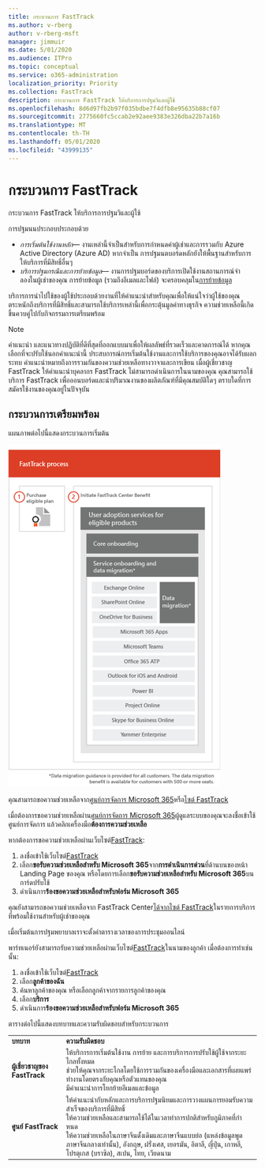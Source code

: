 ```yaml
---
title: กระบวนการ FastTrack
ms.author: v-rberg
author: v-rberg-msft
manager: jimmuir
ms.date: 5/01/2020
ms.audience: ITPro
ms.topic: conceptual
ms.service: o365-administration
localization_priority: Priority
ms.collection: FastTrack
description: กระบวนการ FastTrack ให้บริการการปฐมวิและผู้ใช้
ms.openlocfilehash: 8d6d97fb2b97f035bdbe7f4dfb8e95635b88cf07
ms.sourcegitcommit: 2775660fc5ccab2e92aee9383e326dba22b7a16b
ms.translationtype: MT
ms.contentlocale: th-TH
ms.lasthandoff: 05/01/2020
ms.locfileid: "43999135"
---
```

# <a name="the-fasttrack-process"></a>กระบวนการ FastTrack

กระบวนการ FastTrack ให้บริการการปฐมวิและผู้ใช้ 
  
การปฐมนนประกอบประกอบด้วย
  
- *การเริ่มต้นใช้งานหลัก*— งานเหล่านี้จําเป็นสําหรับการกําหนดค่าผู้เช่าและการรวมกับ Azure Active Directory (Azure AD) หากจําเป็น การปฐมนตบอร์ดหลักยังให้พื้นฐานสําหรับการให้บริการที่มีสิทธิ์อื่นๆ 
- *บริการปฐมกรณีและการย้ายข้อมูล*— งานการปฐมบอร์ดของบริการเปิดใช้งานสถานการณ์จําลองในผู้เช่าของคุณ การย้ายข้อมูล (รวมถึงอีเมลและไฟล์) จะครอบคลุมใน[การย้ายข้อมูล](O365-data-migration.md) 
    
บริการการนําไปใช้ของผู้ใช้ประกอบด้วยงานที่ให้คําแนะนําสําหรับคุณเพื่อให้แน่ใจว่าผู้ใช้ของคุณตระหนักถึงบริการที่มีสิทธิ์และสามารถใช้บริการเหล่านี้เพื่อกระตุ้นมูลค่าทางธุรกิจ ความช่วยเหลือนี้เกิดขึ้นควบคู่ไปกับกิจกรรมการเตรียมพร้อม
  
> [!NOTE]
> คําแนะนํา และแนวทางปฏิบัติที่ดีที่สุดที่ออกแบบมาเพื่อให้ผลลัพธ์ที่รวดเร็วและคาดการณ์ได้ หากคุณเลือกที่จะปรับใช้นอกคําแนะนํานี้ ประสบการณ์การเริ่มต้นใช้งานและการใช้บริการของคุณอาจได้รับผลกระทบ คําแนะนําหมายถึงการรวมกันของความช่วยเหลือทางวาจาและการเขียน เมื่อผู้เชี่ยวชาญ FastTrack ให้คําแนะนําบุคลากร FastTrack ไม่สามารถดําเนินการในนามของคุณ คุณสามารถใช้บริการ FastTrack เพื่อออนบอร์ดและนําปริมาณงานของผลิตภัณฑ์ที่มีคุณสมบัติใดๆ ตราบใดที่การสมัครใช้งานของคุณอยู่ในปัจจุบัน 
  
## <a name="the-onboarding-process"></a>กระบวนการเตรียมพร้อม

แผนภาพต่อไปนี้แสดงกระบวนการเริ่มต้น
  
![เส้นเวลาสําหรับการใช้ประโยชน์ในการปฐมภาพ](media/o365-onboarding-timeline-m365-apps.png)
  
คุณสามารถขอความช่วยเหลือจาก[ศูนย์การจัดการ Microsoft 365](https://go.microsoft.com/fwlink/?linkid=2032704)หรือ[ไซต์ FastTrack](https://go.microsoft.com/fwlink/?linkid=780698) 

เมื่อต้องการขอความช่วยเหลือผ่าน[ศูนย์การจัดการ Microsoft 365](https://go.microsoft.com/fwlink/?linkid=2032704)ผู้ดูแลระบบของคุณจะลงชื่อเข้าใช้ศูนย์การจัดการ แล้วคลิกเครื่องมือ**ต้องการความช่วยเหลือ** 

หากต้องการขอความช่วยเหลือผ่านเว็บไซต์[FastTrack](https://go.microsoft.com/fwlink/?linkid=780698): 
1.    ลงชื่อเข้าใช้เว็บไซต์[FastTrack](https://go.microsoft.com/fwlink/?linkid=780698) 
2.    เลือก**ขอรับความช่วยเหลือสําหรับ Microsoft 365**จาก**การดําเนินการด่วน**ที่ด้านบนของหน้า Landing Page ของคุณ หรือโดยการเลือก**ขอรับความช่วยเหลือสําหรับ Microsoft 365**บนการ์ดปรับใช้
3.    ดําเนินการ**ร้องขอความช่วยเหลือสําหรับฟอร์ม Microsoft 365** 
  
 คุณยังสามารถขอความช่วยเหลือจาก FastTrack Center[ได้จากไซต์ FastTrack](https://go.microsoft.com/fwlink/?linkid=780698)ในรายการบริการที่พร้อมใช้งานสําหรับผู้เช่าของคุณ 
    
 เมื่อเริ่มต้นการปฐมพยาบาลเราจะตั้งค่าตารางเวลาของการประชุมออนไลน์
    
พาร์ทเนอร์ยังสามารถรับความช่วยเหลือผ่านเว็บไซต์[FastTrack](https://go.microsoft.com/fwlink/?linkid=780698)ในนามของลูกค้า เมื่อต้องการทําเช่นนั้น:
1.    ลงชื่อเข้าใช้เว็บไซต์[FastTrack](https://go.microsoft.com/fwlink/?linkid=780698) 
2.    เลือก**ลูกค้าของฉัน**
3.    ค้นหาลูกค้าของคุณ หรือเลือกลูกค้าจากรายการลูกค้าของคุณ
4.    เลือก**บริการ**
5.    ดําเนินการ**ร้องขอความช่วยเหลือสําหรับฟอร์ม Microsoft 365** 

ตารางต่อไปนี้แสดงบทบาทและความรับผิดชอบสําหรับกระบวนการ
    
|||
|:-----|:-----|
|**บทบาท** <br/> |**ความรับผิดชอบ** <br/> |
|**ผู้เชี่ยวชาญของ FastTrack** <br/> |ให้บริการการเริ่มต้นใช้งาน การย้าย และการบริการการปรับใช้ผู้ใช้จากระยะไกลทั้งหมด  <br/> ช่วยให้คุณจากระยะไกลโดยใช้การรวมกันของเครื่องมือและเอกสารที่เผยแพร่ <br/> ทํางานโดยตรงกับคุณหรือตัวแทนของคุณ <br/> มีคําแนะนําการโยกย้ายอีเมลและข้อมูล|
|**ศูนย์ FastTrack**  <br/> |ให้คําแนะนํากับหลักและการบริการปฐมนิยมและการวางแผนการยอมรับความสําเร็จของบริการที่มีสิทธิ์  <br/> ให้ความช่วยเหลือและสามารถใช้ได้ในเวลาทําการปกติสําหรับภูมิภาคที่กําหนด <br/> ให้ความช่วยเหลือในภาษาจีนดั้งเดิมและภาษาจีนแบบย่อ (แหล่งข้อมูลพูดภาษาจีนกลางเท่านั้น), อังกฤษ, ฝรั่งเศส, เยอรมัน, อิตาลี, ญี่ปุ่น, เกาหลี, โปรตุเกส (บราซิล), สเปน, ไทย, เวียดนาม|
